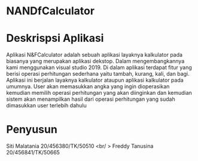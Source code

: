 # NANDfCalculator

# Deskrispsi Aplikasi
Aplikasi N&FCalculator adalah sebuah aplikasi layaknya kalkulator pada biasanya yang merupakan aplikasi dekstop. Dalam mengembangkannya kami menggunakan visual studio 2019. Di dalam aplikasi terdapat fitur yang berisi operasi perhitungan sederhana yaitu tambah, kurang, kali, dan bagi. Aplikasi ini berjalan layaknya kalkulator ataupun aplikasi kalkulator pada umumnya. User akan memasukkan angka yang ingin dioperasikan kemudian memilih operasi perhitungan yang akan diinginkan dan kemudian sistem akan menampilkan hasil dari operasi perhitungan yang sudah dimasukkan user terlebih dahulu
# Penyusun
Siti Malatania 20/456380/TK/50510 <br/ >
Freddy Tanusina 20/456841/TK/50665
